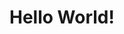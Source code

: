 <!DOCTYPE html>


<html lang="en">
<head>
<meta charset="utf-8">
<meta name="viewport" content="width=device-width">

</head>
<body>
<h1>Hello World!</h1>
</body>
</html>
